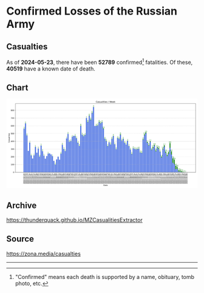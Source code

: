 
# Confirmed Losses of the Russian Army

## Casualties

As of **2024-05-23**, there have been **52789** confirmed[^1] fatalities.
Of these, **40519** have a known date of death.

## Chart

![7-Day Intervals Bar Chart](./docs/7days.svg)

## Archive

https://thunderquack.github.io/MZCasualitiesExtractor

## Source

https://zona.media/casualties

---

[^1]: "Confirmed" means each death is supported by a name, obituary, tomb photo, etc.

